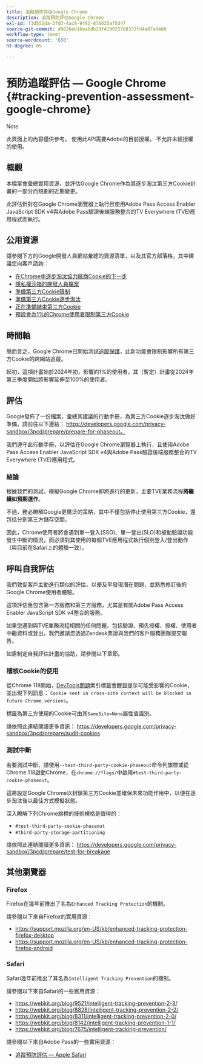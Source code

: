 ```yaml
---
title: 追蹤預防評估Google Chrome
description: 追蹤預防評估Google Chrome
exl-id: f3d552da-2fd7-4ac8-9f82-876625af5d47
source-git-commit: d982beb16ea0db29f41d0257d8332fd4a07a84d8
workflow-type: tm+mt
source-wordcount: '650'
ht-degree: 0%

---
```


# 預防追蹤評估 — Google Chrome {#tracking-prevention-assessment-google-chrome}

>[!NOTE]
>
>此頁面上的內容僅供參考。 使用此API需要Adobe的目前授權。 不允許未經授權的使用。

## 概觀

本檔案會彙總實用資源，並評估Google Chrome作為其逐步淘汰第三方Cookie計畫的一部分而規劃的近期變更。

此評估針對在Google Chrome瀏覽器上執行且使用Adobe Pass Access Enabler JavaScript SDK v4與Adobe Pass驗證後端服務整合的TV Everywhere (TVE)應用程式而執行。

## 公用資源

請參閱下方的Google開發人員網站彙總的資源清單，以及其官方部落格，其中建議您向客戶諮詢：

* [在Chrome中逐步淘汰協力廠商Cookie的下一步](https://blog.google/products/chrome/privacy-sandbox-tracking-protection/)
* [隱私權沙箱的開發人員檔案](https://developers.google.com/privacy-sandbox)
* [準備第三方Cookie限制](https://developers.google.com/privacy-sandbox/3pcd)
* [準備第三方Cookie逐步淘汰](https://developers.google.com/privacy-sandbox/3pcd/prepare/prepare-for-phaseout)
* [正在準備結束第三方Cookie](https://developers.google.com/privacy-sandbox/blog/cookie-countdown-2023oct)
* [預設會為1%的Chrome使用者限制第三方Cookie](https://developers.google.com/privacy-sandbox/blog/cookie-countdown-2024jan)

## 時間軸

簡而言之，Google Chrome已開始測試[追蹤保護](https://privacysandbox.com/)，此新功能會限制影響所有第三方Cookie的跨網站追蹤。

起初，這項計畫始於2024年初，影響約1%的使用者，其（暫定）計畫從2024年第三季度開始將影響延伸至100%的使用者。

## 評估

Google發佈了一份檔案，彙總其建議的行動手冊，為第三方Cookie逐步淘汰做好準備，請前往以下連結： https://developers.google.com/privacy-sandbox/3pcd/prepare/prepare-for-phaseout。

我們遵守此行動手冊，以評估在Google Chrome瀏覽器上執行，且使用Adobe Pass Access Enabler JavaScript SDK v4與Adobe Pass驗證後端服務整合的TV Everywhere (TVE)應用程式。

### 結論

根據我們的測試，模擬Google Chrome即將進行的更新，主要TVE業務流程&#x200B;**將繼續如預期運作**。

不過，務必瞭解Google更廣泛的策略，其中不僅包括停止使用第三方Cookie，還包括分割第三方儲存空間。

因此，Chrome使用者將會遇到單一登入(SSO)、單一登出(SLO)和被動驗證功能發生中斷的情況，而必須對其使用的每個TVE應用程式執行個別登入/登出動作（與目前在Safari上的體驗一致）。

## 呼叫自我評估

我們敦促客戶主動進行類似的評估，以便及早發現潛在問題，並熟悉修訂後的Google Chrome使用者體驗。

這項評估應包含第一方服務和第三方服務，尤其是有關Adobe Pass Access Enabler JavaScript SDK v4整合的服務。

如果您遇到與TVE業務流程相關的任何問題，包括驗證、預先授權、授權、使用者中繼資料或登出，我們邀請您透過Zendesk票證與我們的客戶服務團隊提交報告。

如需制定自我評估計畫的協助，請參閱以下章節。

### 稽核Cookie的使用

從Chrome 118開始，[DevTools問題](https://developer.chrome.com/docs/devtools/issues/)索引標籤會醒目提示可能受影響的Cookie，並出現下列訊息： `Cookie sent in cross-site context will be blocked in future Chrome versions`。

標籤為第三方使用的Cookie可由其`SameSite=None`屬性值識別。

請依照此連結閱讀更多資訊： https://developers.google.com/privacy-sandbox/3pcd/prepare/audit-cookies

### 測試中斷

若要測試中斷，請使用`--test-third-party-cookie-phaseout`命令列旗標或從Chrome 118啟動Chrome，在`chrome://flags/`中啟用`#test-third-party-cookie-phaseout`。

這將設定Google Chrome以封鎖第三方Cookie並確保未來功能作用中，以便在逐步淘汰後以最佳方式模擬狀態。

深入瞭解下列Chrome旗標的技術規格是值得的：

* `#test-third-party-cookie-phaseout`
* `#third-party-storage-partitioning`

請依照此連結閱讀更多資訊： https://developers.google.com/privacy-sandbox/3pcd/prepare/test-for-breakage

## 其他瀏覽器

### Firefox

Firefox在幾年前推出了名為`Enhanced Tracking Protection`的機制。

請參閱以下來自Firefox的實用資源：

* https://support.mozilla.org/en-US/kb/enhanced-tracking-protection-firefox-desktop
* https://support.mozilla.org/en-US/kb/enhanced-tracking-protection-firefox-android

### Safari

Safari幾年前推出了其名為`Intelligent Tracking Prevention`的機制。

請參閱以下來自Safari的一些實用資源：

* https://webkit.org/blog/9521/intelligent-tracking-prevention-2-3/
* https://webkit.org/blog/8828/intelligent-tracking-prevention-2-2/
* https://webkit.org/blog/8311/intelligent-tracking-prevention-2-0/
* https://webkit.org/blog/8142/intelligent-tracking-prevention-1-1/
* https://webkit.org/blog/7675/intelligent-tracking-prevention/

請參閱以下來自Adobe Pass的一些實用資源：

* [追蹤預防評估 — Apple Safari](tracking-prevention-assessment-apple-safari.md)
